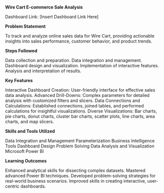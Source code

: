 **Wire Cart E-commerce Sale Analysis**

Dashboard Link: [Insert Dashboard Link Here]

**Problem Statement**

To track and analyze online sales data for Wire Cart, providing actionable insights into sales performance, customer behavior, and product trends.

**Steps Followed**

Data collection and preparation.
Data integration and management.
Dashboard design and visualization.
Implementation of interactive features.
Analysis and interpretation of results.

**Key Features**

Interactive Dashboard Creation: User-friendly interface for effective sales data analysis.
Advanced Drill-Downs: Complex parameters for detailed analysis with customized filters and slicers.
Data Connections and Calculations: Established connections, joined tables, and performed calculations for insightful visualizations.
Diverse Visualizations: Bar charts, pie charts, donut charts, cluster bar charts, scatter plots, line charts, area charts, and map slicers.

**Skills and Tools Utilized**

Data Integration and Management
Parameterization
Business Intelligence Tools
Dashboard Design
Problem Solving
Data Analysis and Visualization
Microsoft Power BI

**Learning Outcomes**

Enhanced analytical skills for dissecting complex datasets.
Mastered advanced Power BI techniques.
Developed problem-solving strategies for real-world business scenarios.
Improved skills in creating interactive, user-centric dashboards.
